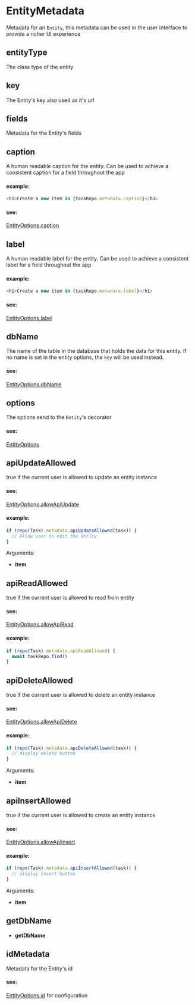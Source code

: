 # EntityMetadata

Metadata for an `Entity`, this metadata can be used in the user interface to provide a richer UI experience

## entityType

The class type of the entity

## key

The Entity's key also used as it's url

## fields

Metadata for the Entity's fields

## caption

A human readable caption for the entity. Can be used to achieve a consistent caption for a field throughout the app

#### example:

```ts
<h1>Create a new item in {taskRepo.metadata.caption}</h1>
```

#### see:

[EntityOptions.caption](/docs/ref_entity#caption)

## label

A human readable label for the entity. Can be used to achieve a consistent label for a field throughout the app

#### example:

```ts
<h1>Create a new item in {taskRepo.metadata.label}</h1>
```

#### see:

[EntityOptions.label](/docs/ref_entity#label)

## dbName

The name of the table in the database that holds the data for this entity.
If no name is set in the entity options, the `key` will be used instead.

#### see:

[EntityOptions.dbName](/docs/ref_entity#dbname)

## options

The options send to the `Entity`'s decorator

#### see:

[EntityOptions](/docs/ref_entityoptions)

## apiUpdateAllowed

true if the current user is allowed to update an entity instance

#### see:

[EntityOptions.allowApiUpdate](/docs/ref_entity#allowapiupdate)

#### example:

```ts
if (repo(Task).metadata.apiUpdateAllowed(task)) {
  // Allow user to edit the entity
}
```

Arguments:

- **item**

## apiReadAllowed

true if the current user is allowed to read from entity

#### see:

[EntityOptions.allowApiRead](/docs/ref_entity#allowapiread)

#### example:

```ts
if (repo(Task).metadata.apiReadAllowed) {
  await taskRepo.find()
}
```

## apiDeleteAllowed

true if the current user is allowed to delete an entity instance

#### see:

[EntityOptions.allowApiDelete](/docs/ref_entity#allowapidelete)

#### example:

```ts
if (repo(Task).metadata.apiDeleteAllowed(task)) {
  // display delete button
}
```

Arguments:

- **item**

## apiInsertAllowed

true if the current user is allowed to create an entity instance

#### see:

[EntityOptions.allowApiInsert](/docs/ref_entity#allowapiinsert)

#### example:

```ts
if (repo(Task).metadata.apiInsertAllowed(task)) {
  // display insert button
}
```

Arguments:

- **item**

## getDbName

- **getDbName**

## idMetadata

Metadata for the Entity's id

#### see:

[EntityOptions.id](/docs/ref_entity#id) for configuration
